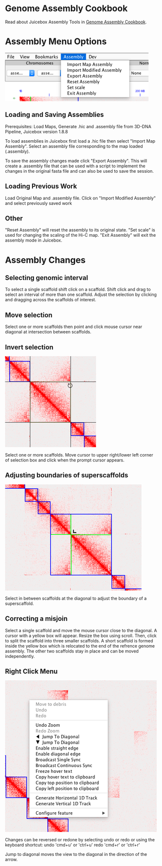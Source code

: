 
# Genome Assembly Cookbook

Read about Juicebox Assembly Tools in <a href="https://www.dropbox.com/s/yq5oeuh0c9dlzhw/manual_180322.pdf?dl=0">Genome Assembly Cookbook</a>.

# Assembly Menu Options

 <img src="images/assembly_menu.png" alt="assembly_menu">

## Loading and Saving Assemblies
Prerequisites: Load Maps, Generate .hic and .assembly file from 3D-DNA Pipeline, Juicebox version 1.8.8

To load assemblies in Juicebox first load a .hic file then select "Import Map Assembly". Select an assembly file corresponding to the map loaded (.assembly).

To save the assembly changes made click "Export Assembly". This will create a .assembly file that can be used with a script to implement the changes in the original fasta file and can also be used to save the session.

## Loading Previous Work

Load Original Map and .assembly file. Click on "Import Modified Assembly" and select previously saved work

## Other

"Reset Assembly" will reset the assembly to its original state.
"Set scale" is used for changing the scaling of the Hi-C map.
"Exit Assembly" will exit the assembly mode in Juicebox.

# Assembly Changes

## Selecting genomic interval

To select a single scaffold shift click on a scaffold. Shift click and drag to select an interval of more than one scaffold. Adjust the selection by clicking and dragging across the scaffolds of interest.

## Move selection

Select one or more scaffolds then point and click mouse cursor near diagonal at intersection between scaffolds.

## Invert selection

 <img src="images/invert.png" alt="invert">

Select one or more scaffolds. Move cursor to upper right/lower left corner of selection box and click when the prompt cursor appears.

## Adjusting boundaries of superscaffolds

 <img src="images/group_ungroup.png" alt="group_ungroup">

Select in between scaffolds at the diagonal to adjust the boundary of a superscaffold.

## Correcting a misjoin
Select a single scaffold and move the mouse cursor close to the diagonal. A cursor with a yellow box will appear. Resize the box using scroll. Then, click to split the scaffold into three smaller scaffolds. A short scaffold is formed inside the yellow box which is relocated to the end of the refrence genome assembly. The other two scaffolds stay in place and can be moved independently.

## Right Click Menu

<img src="images/assembly_right_click_menu.png" alt="assembly_right_click_menu">

Changes can be reversed or redone by selecting undo or redo or using the keyboard shortcut:
undo 'cmd+u' or 'ctrl+u' 
redo 'cmd+r' or  'ctrl+r'

Jump to diagonal moves the view to the diagonal in the direction of the arrow.



